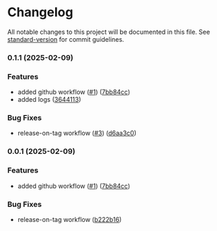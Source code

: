 # Changelog

All notable changes to this project will be documented in this file. See [standard-version](https://github.com/conventional-changelog/standard-version) for commit guidelines.

### 0.1.1 (2025-02-09)


### Features

* added github workflow ([#1](https://github.com/MapColonies/geocoding-mock-services/issues/1)) ([7bb84cc](https://github.com/MapColonies/geocoding-mock-services/commit/7bb84ccf0665a091ee5e2cf751c14942343eb8c7))
* added logs ([3644113](https://github.com/MapColonies/geocoding-mock-services/commit/36441135da6e325a090faf4ff09fceb3374363d7))


### Bug Fixes

* release-on-tag workflow ([#3](https://github.com/MapColonies/geocoding-mock-services/issues/3)) ([d6aa3c0](https://github.com/MapColonies/geocoding-mock-services/commit/d6aa3c0d452c20d3f57a342238ba6e4f6081ee9f))

### 0.0.1 (2025-02-09)


### Features

* added github workflow ([#1](https://github.com/MapColonies/geocoding-mock-services/issues/1)) ([7bb84cc](https://github.com/MapColonies/geocoding-mock-services/commit/7bb84ccf0665a091ee5e2cf751c14942343eb8c7))


### Bug Fixes

* release-on-tag workflow ([b222b16](https://github.com/MapColonies/geocoding-mock-services/commit/b222b16f1736753078e09aeaaa481f5f609d6d74))
